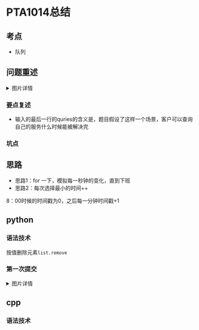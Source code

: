 # PTA1014总结
## 考点
+ 队列


## 问题重述
<details><summary>图片详情</summary><img src="https://raw.githubusercontent.com/ednow/cloudimg/main/githubio/20210809000228.png" alt="找不到图片(Image not found)" onerror="this.onerror=null;this.src='https://gitee.com/ednow/cloudimg/raw/main/githubio/20210809000228.png';" /></details>


### 要点复述
+ 输入的最后一行的quries的含义是，题目假设了这样一个场景，客户可以查询自己的服务什么时候能被解决完


### 坑点
<!-- + 需要明确一点，如果一个人的请求被受理了，但解决完已经下班了，那么应不应该print sorry， -->
<!-- +  -->

## 思路
+ 思路1：for 一下，模拟每一秒钟的变化，直到下班
+ 思路2：每次选择最小的时间++

8：00时候的时间戳为0，之后每一分钟时间戳+1


## python
<!-- 最好选一种能初始化的变量技术（直接用init好了 -->

### 语法技术
按值删除元素`list.remove`

### 第一次提交
<details><summary>图片详情</summary><img src="https://raw.githubusercontent.com/ednow/cloudimg/main/githubio/20210809145520.png" alt="找不到图片(Image not found)" onerror="this.onerror=null;this.src='https://gitee.com/ednow/cloudimg/raw/main/githubio/20210809145520.png';" /></details>

## cpp
### 语法技术